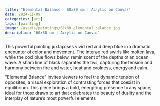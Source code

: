```yaml
---
title: "Elemental Balance - 60x80 cm | Acrylic on Canvas"
date: 2024-11-09
categories: [art]
tags: [painting]
image: /assets/paintings/60x80_elemental_balance.jpg
description: "60x80 cm | Acrylic on Canvas"
---
```


This powerful painting juxtaposes vivid red and deep blue in a dramatic encounter of color and movement. The intense red swirls like molten lava, while the cool blue flows below, reminiscent of the depths of an ocean wave. A sharp line of black separates the two, capturing the tension and harmony between fire and water, heat and coolness, energy and calm.

"Elemental Balance" invites viewers to feel the dynamic tension of opposites, a visual exploration of contrasting forces that coexist in equilibrium. This piece brings a bold, energising presence to any space, ideal for those drawn to art that celebrates the beauty of duality and the interplay of nature’s most powerful elements.





